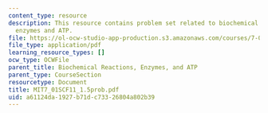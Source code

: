 ```yaml
---
content_type: resource
description: This resource contains problem set related to biochemical reactions,
  enzymes and ATP.
file: https://ol-ocw-studio-app-production.s3.amazonaws.com/courses/7-01sc-fundamentals-of-biology-fall-2011/a61124da1927b71dc73326804a802b39_MIT7_01SCF11_1.5prob.pdf
file_type: application/pdf
learning_resource_types: []
ocw_type: OCWFile
parent_title: Biochemical Reactions, Enzymes, and ATP
parent_type: CourseSection
resourcetype: Document
title: MIT7_01SCF11_1.5prob.pdf
uid: a61124da-1927-b71d-c733-26804a802b39
---
```

